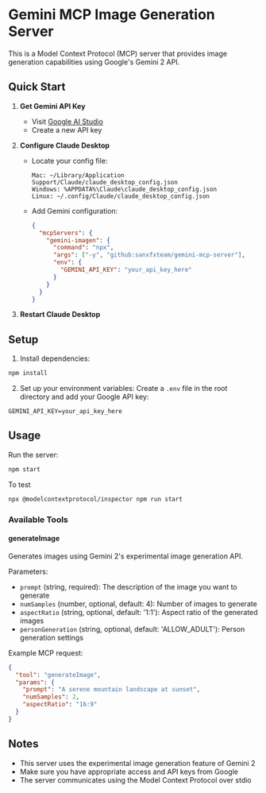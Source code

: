 # Gemini MCP Image Generation Server

This is a Model Context Protocol (MCP) server that provides image generation capabilities using Google's Gemini 2 API.

## Quick Start

1. **Get Gemini API Key**
   - Visit [Google AI Studio](https://makersuite.google.com/app/apikey)
   - Create a new API key

2. **Configure Claude Desktop**
   - Locate your config file:
     ```
     Mac: ~/Library/Application Support/Claude/claude_desktop_config.json
     Windows: %APPDATA%\Claude\claude_desktop_config.json
     Linux: ~/.config/Claude/claude_desktop_config.json
     ```
   - Add Gemini configuration:
     ```json
     {
       "mcpServers": {
         "gemini-imagen": {
           "command": "npx",
           "args": ["-y", "github:sanxfxteam/gemini-mcp-server"],
           "env": {
             "GEMINI_API_KEY": "your_api_key_here"
           }
         }
       }
     }
     ```

3. **Restart Claude Desktop**

## Setup

1. Install dependencies:
```bash
npm install
```

2. Set up your environment variables:
Create a `.env` file in the root directory and add your Google API key:
```
GEMINI_API_KEY=your_api_key_here
```

## Usage

Run the server:
```bash
npm start
```

To test
```bash
npx @modelcontextprotocol/inspector npm run start
```

### Available Tools

#### generateImage

Generates images using Gemini 2's experimental image generation API.

Parameters:
- `prompt` (string, required): The description of the image you want to generate
- `numSamples` (number, optional, default: 4): Number of images to generate
- `aspectRatio` (string, optional, default: '1:1'): Aspect ratio of the generated images
- `personGeneration` (string, optional, default: 'ALLOW_ADULT'): Person generation settings

Example MCP request:
```json
{
  "tool": "generateImage",
  "params": {
    "prompt": "A serene mountain landscape at sunset",
    "numSamples": 2,
    "aspectRatio": "16:9"
  }
}
```

## Notes

- This server uses the experimental image generation feature of Gemini 2
- Make sure you have appropriate access and API keys from Google
- The server communicates using the Model Context Protocol over stdio 